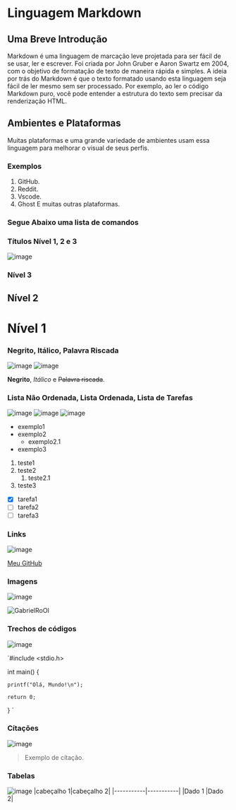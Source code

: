 # Linguagem Markdown
## Uma Breve Introdução
Markdown é uma linguagem de marcação leve projetada para ser fácil de se usar, ler e escrever. Foi criada por John Gruber e Aaron Swartz em 2004, com o objetivo de formatação de texto de maneira rápida e simples.
A ideia por trás do Markdown é que o texto formatado usando esta linguagem seja fácil de ler mesmo sem ser processado. Por exemplo, ao ler o código Markdown puro, você pode entender a estrutura do texto sem precisar da renderização HTML.
## Ambientes e Plataformas
Muitas plataformas e uma grande variedade de ambientes usam essa linguagem para melhorar o visual de seus perfis.
### Exemplos
1. GitHub.
2. Reddit.
3. Vscode.
4. Ghost
E muitas outras plataformas.
### Segue Abaixo uma lista de comandos

### Títulos Nível 1, 2 e 3
![image](https://github.com/GabrielRoOl/Linguagem-Markdown/assets/144238400/615c8657-4380-437f-bc02-306220b0a552)
### Nível 3
## Nível 2
# Nível 1

### Negrito, Itálico, Palavra Riscada
![image](https://github.com/GabrielRoOl/Linguagem-Markdown/assets/144238400/85e4e457-5a02-4ce2-915f-b2128a3d87a3)
![image](https://github.com/GabrielRoOl/Linguagem-Markdown/assets/144238400/ea129fcd-fb58-4e28-9d44-766280244cf9)

**Negrito**, *Itálico* e ~~Palavra riscada~~.

### Lista Não Ordenada, Lista Ordenada, Lista de Tarefas
![image](https://github.com/GabrielRoOl/Linguagem-Markdown/assets/144238400/e6018720-3a84-4657-9536-69b443e019f0)
![image](https://github.com/GabrielRoOl/Linguagem-Markdown/assets/144238400/14018d79-5018-4b4a-8054-27d94f807032)
![image](https://github.com/GabrielRoOl/Linguagem-Markdown/assets/144238400/defd0d01-ffbf-491a-978f-16d2cbbbbf0a)


- exemplo1    
- exemplo2
  - exemplo2.1
- exemplo3

1. teste1
2. teste2
   1. teste2.1
4. teste3

- [x] tarefa1
- [ ] tarefa2
- [ ] tarefa3

### Links
![image](https://github.com/GabrielRoOl/Linguagem-Markdown/assets/144238400/76cb9e2f-e440-47ff-a6c2-c47ad4a45943)

[Meu GitHub](https://github.com/GabrielRoOl/Linguagem-Markdown/edit/main/README.md)

### Imagens
![image](https://github.com/GabrielRoOl/Linguagem-Markdown/assets/144238400/56ac9fb1-04c2-4f32-89dd-0530c1b35343)

![GabrielRoOl](https://github.com/GabrielRoOl/Linguagem-Markdown/assets/144238400/f43f4be9-60ce-47e4-868d-3c1877c4700b)

### Trechos de códigos
![image](https://github.com/GabrielRoOl/Linguagem-Markdown/assets/144238400/77f910c3-78a7-4ee3-9f19-396626403206)

´#include <stdio.h>

int main() {

    printf("Olá, Mundo!\n");
    
    return 0;
}
´
### Cítações
![image](https://github.com/GabrielRoOl/Linguagem-Markdown/assets/144238400/d6928764-7e43-497f-8300-af1c4436681f)

> Exemplo de cítação.
### Tabelas
![image](https://github.com/GabrielRoOl/Linguagem-Markdown/assets/144238400/cb4b7d41-61aa-4440-8a57-8db98885030e)
|cabeçalho 1|cabeçalho 2|
|-----------|-----------|
|Dado 1    |Dado 2|
